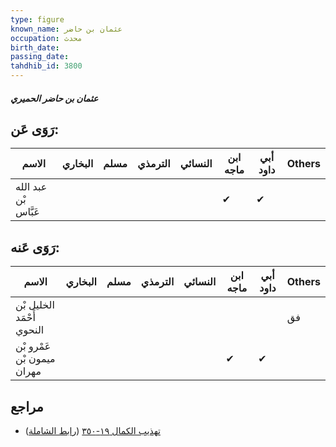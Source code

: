 ```yaml
---
type: figure
known_name: عثمان بن حاضر
occupation: محدث
birth_date:
passing_date:
tahdhib_id: 3800
---
```

##### عثمان بن حاضر الحميري

## رَوَى عَن:
| الاسم                | البخاري | مسلم | الترمذي | النسائي | ابن ماجه | أبي داود | Others |
| -------------------- | ------- | ---- | ------- | ------- | -------- | -------- | ------ |
| عبد الله بْن عَبَّاس |         |      |         |         | ✔        | ✔        |        |
## رَوَى عَنه:
| الاسم                      | البخاري | مسلم | الترمذي | النسائي | ابن ماجه | أبي داود | Others |
| -------------------------- | ------- | ---- | ------- | ------- | -------- | -------- | ------ |
| الخليل بْن أَحْمَد النحوي  |         |      |         |         |          |          | فق     |
| عَمْرو بْن ميمون بْن مهران |         |      |         |         | ✔        | ✔        |        |
## مراجع
- [تهذيب الكمال ١٩-٣٥٠](obsidian://open?vault=Tahdhib-al-Kamal&file=Figures/٣٨٠٠-عثمان%20بن%20حاضر%20الحميري) ([رابط الشاملة](https://shamela.ws/book/3722/9924))